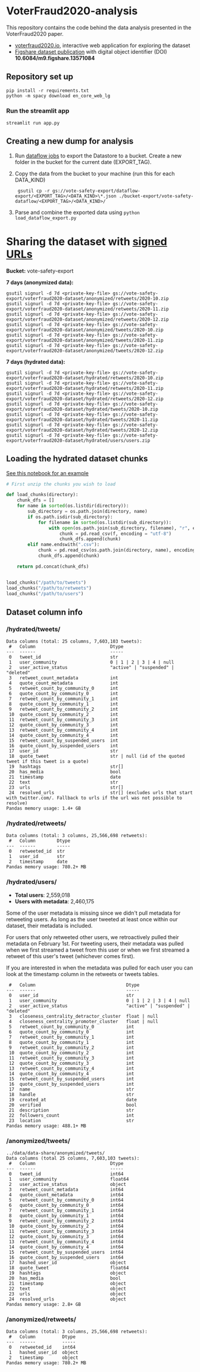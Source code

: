 # VoterFraud2020-analysis
This repository contains the code behind the data analysis presented in the VoterFraud2020 paper.

- [voterfraud2020.io](http://voterfraud2020.io), interactive web application for exploring the dataset
- [Figshare dataset publication](https://doi.org/10.6084/m9.figshare.13571084) with digital object identifier (DOI) **10.6084/m9.figshare.13571084**


## Repository set up
```
pip install -r requirements.txt
python -m spacy download en_core_web_lg
```

### Run the streamlit app
```
streamlit run app.py
```

## Creating a new dump for analysis

1. Run [dataflow jobs](https://console.cloud.google.com/dataflow/jobs?project=vote-safety&authuser=2) to export the Datastore to a bucket. Create a new folder in the bucket for the current date (EXPORT_TAG).
2. Copy the data from the bucket to your machine (run this for each DATA_KIND) 
   ```
    gsutil cp -r gs://vote-safety-export/dataflow-export/<EXPORT_TAG>/<DATA_KIND>\*.json ./bucket-export/vote-safety-dataflow/<EXPORT_TAG>/<DATA_KIND>/
    ```

3. Parse and combine the exported data using `python load_dataflow_export.py`


# Sharing the dataset with [signed URLs](https://cloud.google.com/storage/docs/gsutil/commands/signurl)

**Bucket:** vote-safety-export

**7 days (anonymized data):**
```
gsutil signurl -d 7d <private-key-file> gs://vote-safety-export/voterfraud2020-dataset/anonymized/retweets/2020-10.zip
gsutil signurl -d 7d <private-key-file> gs://vote-safety-export/voterfraud2020-dataset/anonymized/retweets/2020-11.zip
gsutil signurl -d 7d <private-key-file> gs://vote-safety-export/voterfraud2020-dataset/anonymized/retweets/2020-12.zip
gsutil signurl -d 7d <private-key-file> gs://vote-safety-export/voterfraud2020-dataset/anonymized/tweets/2020-10.zip
gsutil signurl -d 7d <private-key-file> gs://vote-safety-export/voterfraud2020-dataset/anonymized/tweets/2020-11.zip
gsutil signurl -d 7d <private-key-file> gs://vote-safety-export/voterfraud2020-dataset/anonymized/tweets/2020-12.zip
```

**7 days (hydrated data):**
```
gsutil signurl -d 7d <private-key-file> gs://vote-safety-export/voterfraud2020-dataset/hydrated/retweets/2020-10.zip
gsutil signurl -d 7d <private-key-file> gs://vote-safety-export/voterfraud2020-dataset/hydrated/retweets/2020-11.zip
gsutil signurl -d 7d <private-key-file> gs://vote-safety-export/voterfraud2020-dataset/hydrated/retweets/2020-12.zip
gsutil signurl -d 7d <private-key-file> gs://vote-safety-export/voterfraud2020-dataset/hydrated/tweets/2020-10.zip
gsutil signurl -d 7d <private-key-file> gs://vote-safety-export/voterfraud2020-dataset/hydrated/tweets/2020-11.zip
gsutil signurl -d 7d <private-key-file> gs://vote-safety-export/voterfraud2020-dataset/hydrated/tweets/2020-12.zip
gsutil signurl -d 7d <private-key-file> gs://vote-safety-export/voterfraud2020-dataset/hydrated/users/users.zip
```


## Loading the hydrated dataset chunks
[See this notebook for an example](https://github.com/sTechLab/VoterFraud2020/blob/main/example_statistics.ipynb)
```python
# First unzip the chunks you wish to load

def load_chunks(directory):
    chunk_dfs = []
    for name in sorted(os.listdir(directory)):
        sub_directory = os.path.join(directory, name)
        if os.path.isdir(sub_directory):
            for filename in sorted(os.listdir(sub_directory)):
                with open(os.path.join(sub_directory, filename), "r", encoding="utf-8") as f:
                    chunk = pd.read_csv(f, encoding = "utf-8")
                    chunk_dfs.append(chunk)
        elif name.endswith(".csv"):
            chunk = pd.read_csv(os.path.join(directory, name), encoding = "utf-8")
            chunk_dfs.append(chunk)

    return pd.concat(chunk_dfs)


load_chunks("/path/to/tweets")
load_chunks("/path/to/retweets")
load_chunks("/path/to/users")
```

## Dataset column info
### /hydrated/tweets/
```
Data columns (total: 25 columns, 7,603,103 tweets):
 #   Column                            Dtype  
---  ------                            -----  
 0   tweet_id                          str 
 1   user_community                    0 | 1 | 2 | 3 | 4 | null
 2   user_active_status                "active" | "suspended" | "deleted"
 3   retweet_count_metadata            int  
 4   quote_count_metadata              int  
 5   retweet_count_by_community_0      int  
 6   quote_count_by_community_0        int  
 7   retweet_count_by_community_1      int  
 8   quote_count_by_community_1        int  
 9   retweet_count_by_community_2      int  
 10  quote_count_by_community_2        int  
 11  retweet_count_by_community_3      int  
 12  quote_count_by_community_3        int  
 13  retweet_count_by_community_4      int  
 14  quote_count_by_community_4        int  
 15  retweet_count_by_suspended_users  int  
 16  quote_count_by_suspended_users    int  
 17  user_id                           str  
 18  quote_tweet                       str | null (id of the quoted tweet if this tweet is a quote)
 19  hashtags                          str[] 
 20  has_media                         bool   
 21  timestamp                         date 
 22  text                              str 
 23  urls                              str[] 
 24  resolved_urls                     str[] (excludes urls that start with twitter.com/. Fallback to urls if the url was not possible to resolve) 
Pandas memory usage: 1.4+ GB
```
### /hydrated/retweets/
```
Data columns (total: 3 columns, 25,566,698 retweets):
 #   Column        Dtype 
---  ------        ----- 
 0   retweeted_id  str 
 1   user_id       str
 2   timestamp     date
Pandas memory usage: 780.2+ MB
```
### /hydrated/users/

- **Total users**: 2,559,018
- **Users with metadata**: 2,460,175

Some of the user metadata is missing since we didn't pull metadata for retweeting users.
As long as the user tweeted at least once within our dataset, their metadata is included.

For users that only retweeted other users, we retroactively pulled their metadata on February 1st.
For tweeting users, their metadata was pulled when we first streamed a tweet from this user or when we first streamed a retweet of this user's tweet (whichever comes first).

If you are interested in when the metadata was pulled for each user you can look at the timestamp column in the retweets or tweets tables.

```
 #   Column                                  Dtype  
---  ------                                  -----  
 0   user_id                                 str  
 1   user_community                          0 | 1 | 2 | 3 | 4 | null
 2   user_active_status                      "active" | "suspended" | "deleted" 
 3   closeness_centrality_detractor_cluster  float | null
 4   closeness_centrality_promoter_cluster   float | null
 5   retweet_count_by_community_0            int  
 6   quote_count_by_community_0              int  
 7   retweet_count_by_community_1            int  
 8   quote_count_by_community_1              int  
 9   retweet_count_by_community_2            int  
 10  quote_count_by_community_2              int  
 11  retweet_count_by_community_3            int  
 12  quote_count_by_community_3              int  
 13  retweet_count_by_community_4            int  
 14  quote_count_by_community_4              int  
 15  retweet_count_by_suspended_users        int  
 16  quote_count_by_suspended_users          int  
 17  name                                    str 
 18  handle                                  str 
 19  created_at                              date 
 20  verified                                bool 
 21  description                             str 
 22  followers_count                         int
 23  location                                str
Pandas memory usage: 488.1+ MB
```
### /anonymized/tweets/
```
../data/data-share/anonymized/tweets/
Data columns (total 25 columns, 7,603,103 tweets):
 #   Column                            Dtype  
---  ------                            -----  
 0   tweet_id                          int64  
 1   user_community                    float64
 2   user_active_status                object 
 3   retweet_count_metadata            int64  
 4   quote_count_metadata              int64  
 5   retweet_count_by_community_0      int64  
 6   quote_count_by_community_0        int64  
 7   retweet_count_by_community_1      int64  
 8   quote_count_by_community_1        int64  
 9   retweet_count_by_community_2      int64  
 10  quote_count_by_community_2        int64  
 11  retweet_count_by_community_3      int64  
 12  quote_count_by_community_3        int64  
 13  retweet_count_by_community_4      int64  
 14  quote_count_by_community_4        int64  
 15  retweet_count_by_suspended_users  int64  
 16  quote_count_by_suspended_users    int64  
 17  hashed_user_id                    object 
 18  quote_tweet                       float64
 19  hashtags                          object 
 20  has_media                         bool   
 21  timestamp                         object 
 22  text                              object 
 23  urls                              object 
 24  resolved_urls                     object 
Pandas memory usage: 2.8+ GB
```
### /anonymized/retweets/
```
Data columns (total: 3 columns, 25,566,698 retweets):
 #   Column          Dtype 
---  ------          ----- 
 0   retweeted_id    int64 
 1   hashed_user_id  object
 2   timestamp       object
Pandas memory usage: 780.2+ MB
```